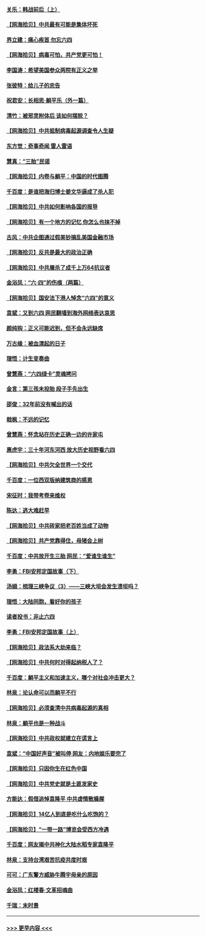 #### [关乐：韩战前后（上）](../pages/nsc993/n13025387.md?t=06161651) 
#### [【网海拾贝】中共最有可能是集体坏死](../pages/nsc993/n13023101.md?t=06161651) 
#### [界立建：痛心疾首 勿忘六四](../pages/nsc993/n13022339.md?t=06161651) 
#### [【网海拾贝】病毒可怕，共产党更可怕！](../pages/nsc993/n13020728.md?t=06161651) 
#### [李国涛：希望美国参众两院有正义之举](../pages/nsc993/n13020674.md?t=06161651) 
#### [张彼特：给儿子的忠告](../pages/nsc993/n13018934.md?t=06161651) 
#### [祝君安：长相思‧躺平乐（外一篇）](../pages/nsc993/n13018923.md?t=06161651) 
#### [清竹：被邪灵附体后 该如何摆脱？](../pages/nsc993/n13018877.md?t=06161651) 
#### [【网海拾贝】中共抵制病毒起源调查令人生疑](../pages/nsc993/n13017785.md?t=06161651) 
#### [东方觉：奇事奇闻 雷人雷语](../pages/nsc993/n13017577.md?t=06161651) 
#### [慧真：“三胎”民谣](../pages/nsc993/n13017394.md?t=06161651) 
#### [【网海拾贝】内卷与躺平：中国的时代图腾](../pages/nsc993/n13016128.md?t=06161651) 
#### [千百度：是谁把海归博士姜文华逼成了杀人犯](../pages/nsc993/n13015218.md?t=06161651) 
#### [【网海拾贝】中共如何影响各国的报导](../pages/nsc993/n13012599.md?t=06161651) 
#### [【网海拾贝】有一个地方的记忆 你怎么也抹不掉](../pages/nsc993/n13009802.md?t=06161651) 
#### [古风：中共企图通过假美钞搞乱美国金融市场](../pages/nsc993/n13009626.md?t=06161651) 
#### [【网海拾贝】反共是最大的政治正确](../pages/nsc993/n13007051.md?t=06161651) 
#### [【网海拾贝】中共屠杀了成千上万64抗议者](../pages/nsc993/n13002713.md?t=06161651) 
#### [金浴凤：“六·四”的伤痕（两篇）](../pages/nsc993/n13001719.md?t=06161651) 
#### [【网海拾贝】国安法下港人悼念“六四”的意义](../pages/nsc993/n13001039.md?t=06161651) 
#### [袁斌：又到六四 网民翻墙到海外网络表达哀思](../pages/nsc993/n13000995.md?t=06161651) 
#### [颜纯钩：正义可能迟到，但不会永远缺席](../pages/nsc993/n13000920.md?t=06161651) 
#### [万古缘：被血漂起的日子](../pages/nsc993/n13000914.md?t=06161651) 
#### [理悟：计生变奏曲](../pages/nsc993/n13000414.md?t=06161651) 
#### [曾慧燕：“六四绿卡”灵魂拷问](../pages/nsc993/n13000277.md?t=06161651) 
#### [金言：第三孩未投胎 段子手先出生](../pages/nsc993/n13000215.md?t=06161651) 
#### [邵俊：32年前没有喊出的话](../pages/nsc993/n13000181.md?t=06161651) 
#### [戟枫：不远的记忆](../pages/nsc993/n13000121.md?t=06161651) 
#### [曾慧燕：怀念站在历史正确一边的许家屯](../pages/nsc993/n13000073.md?t=06161651) 
#### [惠虎宇：三十年河东河西 放大历史视野看六四](../pages/nsc993/n13000018.md?t=06161651) 
#### [【网海拾贝】中共欠全世界一个交代](../pages/nsc993/n12998706.md?t=06161651) 
#### [千百度：一位西双版纳建筑商的感恩](../pages/nsc993/n12998487.md?t=06161651) 
#### [宋征时：我带考卷来维权](../pages/nsc993/n12994088.md?t=06161651) 
#### [陈达：逃大难赶早](../pages/nsc993/n12993569.md?t=06161651) 
#### [【网海拾贝】中共砖家把老百姓当成了动物](../pages/nsc993/n12993483.md?t=06161651) 
#### [【网海拾贝】共产党靠得住，母猪会上树](../pages/nsc993/n12990730.md?t=06161651) 
#### [千百度：中共放开生三胎 网民：“爱谁生谁生”](../pages/nsc993/n12990644.md?t=06161651) 
#### [李勇：FBI安邦定国故事（下）](../pages/nsc993/n12987854.md?t=06161651) 
#### [汤姆：梳理三峡争议（3）——三峡大坝会发生溃坝吗？](../pages/nsc993/n12989806.md?t=06161651) 
#### [理悟：大陆同胞，看好你的孩子](../pages/nsc993/n12989778.md?t=06161651) 
#### [读者投书：非止六四](../pages/nsc993/n12989673.md?t=06161651) 
#### [李勇：FBI安邦定国故事（上）](../pages/nsc993/n12987749.md?t=06161651) 
#### [【网海拾贝】政法系大劫来临？](../pages/nsc993/n12987596.md?t=06161651) 
#### [【网海拾贝】中共何时对得起纳税人了？](../pages/nsc993/n12985578.md?t=06161651) 
#### [千百度：躺平主义和加速主义，哪个对社会冲击更大？](../pages/nsc993/n12985512.md?t=06161651) 
#### [林泉：论认命可以而躺平不行](../pages/nsc993/n12985505.md?t=06161651) 
#### [【网海拾贝】必须查清中共病毒起源的真相](../pages/nsc993/n12984276.md?t=06161651) 
#### [林泉：躺平也是一种战斗](../pages/nsc993/n12984194.md?t=06161651) 
#### [【网海拾贝】中共政权就建立在谎言上](../pages/nsc993/n12981880.md?t=06161651) 
#### [袁斌：“中国好声音”被叫停 网友：内地娱乐要完了](../pages/nsc993/n12981826.md?t=06161651) 
#### [【网海拾贝】只因你生在红色中国](../pages/nsc993/n12979096.md?t=06161651) 
#### [【网海拾贝】中共党史就是土匪发家史](../pages/nsc993/n12976478.md?t=06161651) 
#### [方能达：假借追悼袁隆平 中共虚情散臊腥](../pages/nsc993/n12976396.md?t=06161651) 
#### [【网海拾贝】14亿人到底是吃什么吃饱的？](../pages/nsc993/n12974125.md?t=06161651) 
#### [【网海拾贝】“一带一路”博览会受西方冷遇](../pages/nsc993/n12971787.md?t=06161651) 
#### [千百度：网友揭中共神化大陆水稻专家袁隆平](../pages/nsc993/n12971733.md?t=06161651) 
#### [林泉：支持台湾艰苦抗疫共度时艰](../pages/nsc993/n12971350.md?t=06161651) 
#### [可可：广东警方威胁牛腾宇母亲的原因](../pages/nsc993/n12971100.md?t=06161651) 
#### [金浴凤：红楼春·文革招魂曲](../pages/nsc993/n12970354.md?t=06161651) 
#### [千瑞：末时景](../pages/nsc993/n12970337.md?t=06161651) 

----
#### [ >>> 更早内容 <<< ](../indexes/nsc993-earlier.md)
